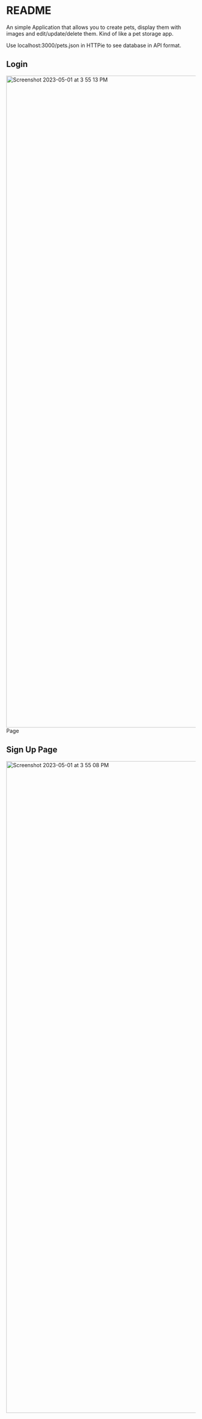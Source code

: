 # README

An simple Application that allows you to create pets, display them with images and edit/update/delete them. Kind of like a pet storage app.

Use localhost:3000/pets.json in HTTPie to see database in API format.

## Login 
<img width="1728" alt="Screenshot 2023-05-01 at 3 55 13 PM" src="https://user-images.githubusercontent.com/117698398/235529722-83a948b8-373e-4620-b97d-91cc5152b092.png">
Page


## Sign Up Page
<img width="1728" alt="Screenshot 2023-05-01 at 3 55 08 PM" src="https://user-images.githubusercontent.com/117698398/235529763-943f9e19-aa3c-4ce2-b5c5-95300a2a7838.png">

